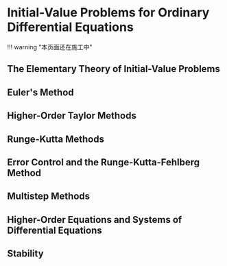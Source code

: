 <link rel="stylesheet" href="../../../../css/counter.css" />

# Initial-Value Problems for Ordinary Differential Equations

!!! warning "本页面还在施工中"

## The Elementary Theory of Initial-Value Problems

## Euler's Method

## Higher-Order Taylor Methods

## Runge-Kutta Methods

## Error Control and the Runge-Kutta-Fehlberg Method

## Multistep Methods

## Higher-Order Equations and Systems of Differential Equations

## Stability